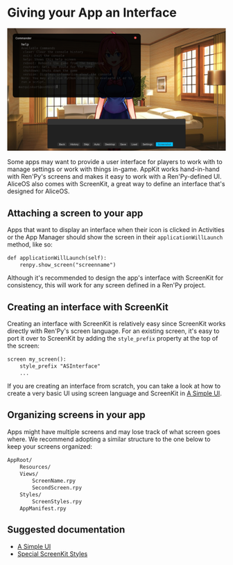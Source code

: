 # Giving your App an Interface

![Simple UI in ScreenKit](../images/apps/apps-ui-hero.png)

Some apps may want to provide a user interface for players to work with to manage settings or work with things in-game. AppKit works hand-in-hand with Ren'Py's screens and makes it easy to work with a Ren'Py-defined UI. AliceOS also comes with ScreenKit, a great way to define an interface that's designed for AliceOS.

## Attaching a screen to your app

Apps that want to display an interface when their icon is clicked in Activities or the App Manager should show the screen in their `applicationWillLaunch` method, like so:

```
def applicationWillLaunch(self):
    renpy.show_screen("screenname")
```

Although it's recommended to design the app's interface with ScreenKit for consistency, this will work for any screen defined in a Ren'Py project.

## Creating an interface with ScreenKit

Creating an interface with ScreenKit is relatively easy since ScreenKit works directly with Ren'Py's screen language. For an existing screen, it's easy to port it over to ScreenKit by adding the `style_prefix` property at the top of the screen:

```renpy
screen my_screen():
    style_prefix "ASInterface"
    ...
```

If you are creating an interface from scratch, you can take a look at how to create a very basic UI using screen language and ScreenKit in [A Simple UI](../Frameworks/ScreenKit/01-a-simple-ui.md).

## Organizing screens in your app

Apps might have multiple screens and may lose track of what screen goes where. We recommend adopting a similar structure to the one below to keep your screens organized:

```
AppRoot/
    Resources/
    Views/
        ScreenName.rpy
        SecondScreen.rpy
    Styles/
        ScreenStyles.rpy
    AppManifest.rpy
```

## Suggested documentation

- [A Simple UI](../Frameworks/ScreenKit/01-a-simple-ui.md)
- [Special ScreenKit Styles](../Frameworks/ScreenKit/02-special-styles.md)